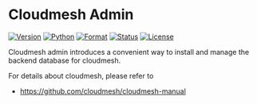 # Cloudmesh Admin

[![Version](https://img.shields.io/pypi/v/cloudmesh-admin.svg)](https://pypi.org/project/cloudmesh-admin/)
[![Python](https://img.shields.io/pypi/pyversions/cloudmesh-admin.svg)](https://pypi.python.org/pypi/cloudmesh-admin)
[![Format](https://img.shields.io/pypi/format/cloudmesh-admin.svg)](https://pypi.python.org/pypi/cloudmesh-admin)
[![Status](https://img.shields.io/pypi/status/cloudmesh-admin.svg)](https://pypi.python.org/pypi/cloudmesh-admin)
[![License](https://img.shields.io/pypi/l/cloudmesh-admin.svg)](https://pypi.python.org/pypi/cloudmesh-admin/)

<!-- 
[![Travis](https://travis-ci.com/cloudmesh/cloudmesh-admin.svg?branch=main)](https://travis-ci.com/cloudmesh/cloudmesh-admin)
-->

Cloudmesh admin introduces a convenient way to install and manage the backend database for cloudmesh.

For details about cloudmesh, please refer to 

* https://github.com/cloudmesh/cloudmesh-manual

